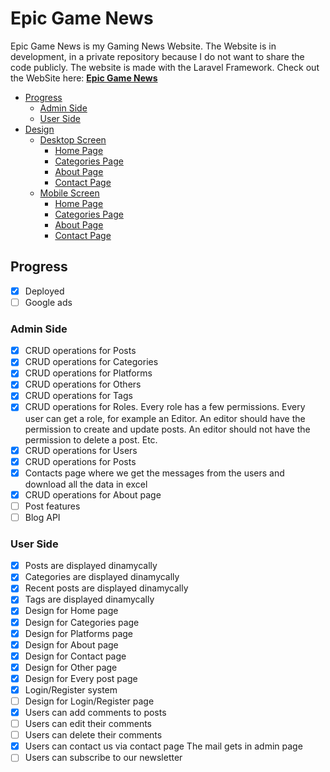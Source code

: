 # Epic Game News
Epic Game News is my Gaming News Website. The Website is in development, in a private repository because I do not want to share the code publicly. The website is made with the Laravel Framework.
Check out the WebSite here: **[Epic Game News](https://www.epicgamenews.com/)**
      
- [Progress](#progress)
    - [Admin Side](#admin-side)
    - [User Side](#user-side)
- [Design](#design)
    - [Desktop Screen](#desktop-screen)
        - [Home Page](#home-page)
        - [Categories Page](#categories-page)
        - [About Page](#about-page)
        - [Contact Page](#contact-page)
    - [Mobile Screen](#mobile-screen)
        - [Home Page](#home-page-m)
        - [Categories Page](#categories-page-m)
        - [About Page](#about-page-m)
        - [Contact Page](#contact-page-m)     
## Progress
- [X] Deployed
- [ ] Google ads
### Admin Side
- [x] CRUD operations for Posts
- [x] CRUD operations for Categories
- [x] CRUD operations for Platforms
- [x] CRUD operations for Others
- [x] CRUD operations for Tags
- [x] CRUD operations for Roles. Every role has a few permissions. Every user can get a role, for example an Editor. An editor should have the permission to create and update posts. An editor should not have the permission to delete a post. Etc.
- [x] CRUD operations for Users
- [x] CRUD operations for Posts
- [x] Contacts page where we get the messages from the users and download all the data in excel
- [x] CRUD operations for About page
- [ ] Post features
- [ ] Blog API
### User Side
- [x] Posts are displayed dinamycally
- [x] Categories are displayed dinamycally
- [x] Recent posts are displayed dinamycally
- [x] Tags are displayed dinamycally
- [x] Design for Home page
- [x] Design for Categories page
- [x] Design for Platforms page
- [x] Design for About page 
- [x] Design for Contact page 
- [x] Design for Other page 
- [x] Design for Every post page 
- [x] Login/Register system
- [ ] Design for Login/Register page
- [x] Users can add comments to posts
- [ ] Users can edit their comments
- [ ] Users can delete their comments
- [x] Users can contact us via contact page The mail gets in admin page 
- [ ] Users can subscribe to our newsletter    
